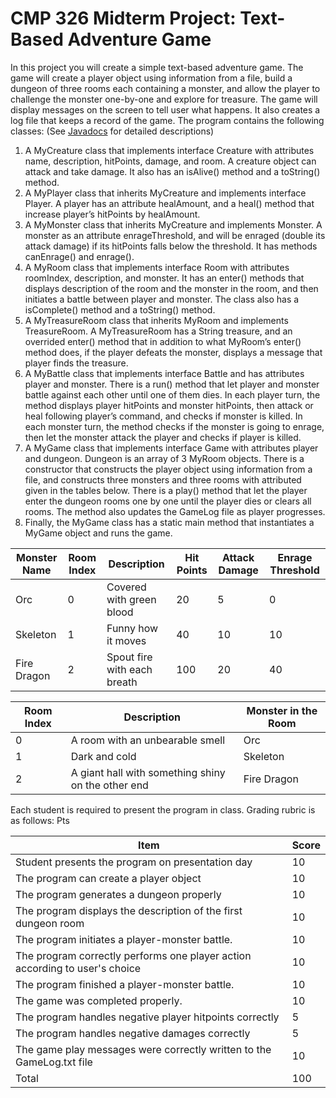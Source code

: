 # CMP 326 Midterm Project: Text-Based Adventure Game

In this project you will create a simple text-based adventure game. The game will create a player object using information from a file, build a dungeon of three rooms each containing a monster, and allow the player to challenge the monster one-by-one and explore for treasure. The game will display messages on the screen to tell user what happens. It also creates a log file that keeps a record of the game.
The program contains the following classes: (See [Javadocs](https://htmlpreview.github.io/?https://github.com/ch00226855/CMP326Fall2019MidtermProject/blob/master/javadocs/index.html) for detailed descriptions)

1.	A MyCreature class that implements interface Creature with attributes name, description, hitPoints, damage, and room. A creature object can attack and take damage. It also has an isAlive() method and a toString() method.
2.	A MyPlayer class that inherits MyCreature and implements interface Player. A player has an attribute healAmount, and a heal() method that increase player’s hitPoints by healAmount.
3.	A MyMonster class that inherits MyCreature and implements Monster. A monster as an attribute enrageThreshold, and will be enraged (double its attack damage) if its hitPoints falls below the threshold. It has methods canEnrage() and enrage().
4.	A MyRoom class that implements interface Room with attributes roomIndex, description, and monster. It has an enter() methods that displays description of the room and the monster in the room, and then initiates a battle between player and monster. The class also has a isComplete() method and a toString() method.
5.	A MyTreasureRoom class that inherits MyRoom and implements TreasureRoom. A MyTreasureRoom has a String treasure, and an overrided enter() method that in addition to what MyRoom’s enter() method does, if the player defeats the monster, displays a message that player finds the treasure.
6.	A MyBattle class that implements interface Battle and has attributes player and monster. There is a run() method that let player and monster battle against each other until one of them dies. In each player turn, the method displays player hitPoints and monster hitPoints, then attack or heal following player’s command, and checks if monster is killed. In each monster turn, the method checks if the monster is going to enrage, then let the monster attack the player and checks if player is killed.
7.	A MyGame class that implements interface Game with attributes player and dungeon. Dungeon is an array of 3 MyRoom objects. There is a constructor that constructs the player object using information from a file, and constructs three monsters and three rooms with attributed given in the tables below. There is a play() method that let the player enter the dungeon rooms one by one until the player dies or clears all rooms. The method also updates the GameLog file as player progresses. 
8.	Finally, the MyGame class has a static main method that instantiates a MyGame object and runs the game.

|Monster Name	|Room Index	|Description	|Hit Points	|Attack Damage	|Enrage Threshold|
|---------------|---------------|---------------|---------------|---------------|----------------|
|Orc	|0	|Covered with green blood	|20	|5	|0|
|Skeleton	|1	|Funny how it moves	|40	|10	|10|
|Fire Dragon	|2	|Spout fire with each breath	|100	|20	|40|


|Room Index	|Description	|Monster in the Room|
|---------------|---------------|-------------------|
|0	|A room with an unbearable smell	|Orc|
|1	|Dark and cold	|Skeleton|
|2	|A giant hall with something shiny on the other end	|Fire Dragon|

Each student is required to present the program in class. Grading rubric is as follows:
	Pts
	
|Item                                              | Score|
|--------------------------------------------------|------|
|Student presents the program on presentation day|	10|
|The program can create a player object	|10|
|The program generates a dungeon properly	|10|
|The program displays the description of the first dungeon room	|10|
|The program initiates a player-monster battle.	|10|
|The program correctly performs one player action according to user's choice	|10|
|The program finished a player-monster battle.	|10|
|The game was completed properly.	|10|
|The program handles negative player hitpoints correctly	|5|
|The program handles negative damages correctly	|5|
|The game play messages were correctly written to the GameLog.txt file	|10|
|Total	|100|

